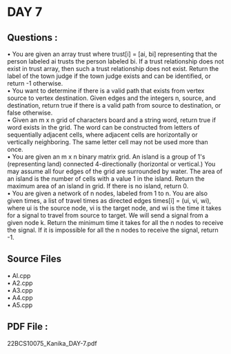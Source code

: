 # DAY 7

## Questions :  
• You are given an array trust where trust[i] = [ai, bi] representing that the person labeled ai trusts the person labeled bi. If a trust relationship does not exist in trust array, then such a trust relationship does not exist. Return the label of the town judge if the town judge exists and can be identified, or return -1 otherwise.  
• You want to determine if there is a valid path that exists from vertex source to vertex destination. Given edges and the integers n, source, and destination, return true if there is a valid path from source to destination, or false otherwise.  
• Given an m x n grid of characters board and a string word, return true if word exists in the grid. The word can be constructed from letters of sequentially adjacent cells, where adjacent cells are horizontally or vertically neighboring. The same letter cell may not be used more than once.  
• You are given an m x n binary matrix grid. An island is a group of 1's (representing land) connected 4-directionally (horizontal or vertical.) You may assume all four edges of the grid are surrounded by water. The area of an island is the number of cells with a value 1 in the island. Return the maximum area of an island in grid. If there is no island, return 0.  
• You are given a network of n nodes, labeled from 1 to n. You are also given times, a list of travel times as directed edges times[i] = (ui, vi, wi), where ui is the source node, vi is the target node, and wi is the time it takes for a signal to travel from source to target. We will send a signal from a given node k. Return the minimum time it takes for all the n nodes to receive the signal. If it is impossible for all the n nodes to receive the signal, return -1.  
  
## Source Files  
• Al.cpp  
• A2.cpp  
• A3.cpp  
• A4.cpp  
• A5.cpp  

## PDF File : 
22BCS10075_Kanika_DAY-7.pdf
